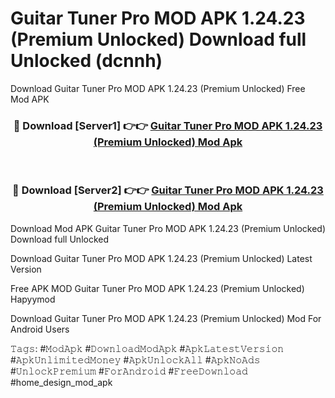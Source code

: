 # Guitar Tuner Pro MOD APK 1.24.23 (Premium Unlocked) Download full Unlocked (dcnnh)
Download Guitar Tuner Pro MOD APK 1.24.23 (Premium Unlocked) Free Mod APK

<div align="center">
<h3>🔴 Download [Server1] 👉👉 <a href="https://apkcomod.com?title=Guitar_Tuner_Pro_MOD_APK_1.24.23_(Premium_Unlocked)">Guitar Tuner Pro MOD APK 1.24.23 (Premium Unlocked) Mod Apk</a></h3><br>

<h3>🔴 Download [Server2] 👉👉 <a href="https://apkcomod.com?title=Guitar_Tuner_Pro_MOD_APK_1.24.23_(Premium_Unlocked)">Guitar Tuner Pro MOD APK 1.24.23 (Premium Unlocked) Mod Apk</a></h3>
</div>


Download Mod APK Guitar Tuner Pro MOD APK 1.24.23 (Premium Unlocked) Download full Unlocked

Download Guitar Tuner Pro MOD APK 1.24.23 (Premium Unlocked) Latest Version

Free APK MOD Guitar Tuner Pro MOD APK 1.24.23 (Premium Unlocked) Hapyymod

Download Guitar Tuner Pro MOD APK 1.24.23 (Premium Unlocked) Mod For Android Users

𝚃𝚊𝚐𝚜: #𝙼𝚘𝚍𝙰𝚙𝚔 #𝙳𝚘𝚠𝚗𝚕𝚘𝚊𝚍𝙼𝚘𝚍𝙰𝚙𝚔 #𝙰𝚙𝚔𝙻𝚊𝚝𝚎𝚜𝚝𝚅𝚎𝚛𝚜𝚒𝚘𝚗 #𝙰𝚙𝚔𝚄𝚗𝚕𝚒𝚖𝚒𝚝𝚎𝚍𝙼𝚘𝚗𝚎𝚢 #𝙰𝚙𝚔𝚄𝚗𝚕𝚘𝚌𝚔𝙰𝚕𝚕 #𝙰𝚙𝚔𝙽𝚘𝙰𝚍𝚜 #𝚄𝚗𝚕𝚘𝚌𝚔𝙿𝚛𝚎𝚖𝚒𝚞𝚖 #𝙵𝚘𝚛𝙰𝚗𝚍𝚛𝚘𝚒𝚍 #𝙵𝚛𝚎𝚎𝙳𝚘𝚠𝚗𝚕𝚘𝚊𝚍 #home_design_mod_apk